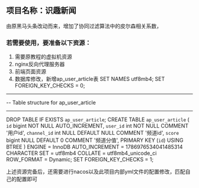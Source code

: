 ## 项目名称：识趣新闻
由原黑马头条改动而来，增加了协同过滤算法中的皮尔森相关系数，
### 若需要使用，要准备以下资源：
1. 需要原教程的虚拟机资源
2. nginx反向代理服务器
3. 前端页面资源
4. 数据库修改，新增ap_user_article表
SET NAMES utf8mb4;
SET FOREIGN_KEY_CHECKS = 0;
-- ----------------------------
-- Table structure for ap_user_article
-- ----------------------------
DROP TABLE IF EXISTS `ap_user_article`;
CREATE TABLE `ap_user_article`  (
  `id` bigint NOT NULL AUTO_INCREMENT,
  `user_id` int NOT NULL COMMENT '用户id',
  `channel_id` int NULL DEFAULT NULL COMMENT '频道id',
  `score` bigint NULL DEFAULT 0 COMMENT '频道分值',
  PRIMARY KEY (`id`) USING BTREE
) ENGINE = InnoDB AUTO_INCREMENT = 1786976534041485314 CHARACTER SET = utf8mb4 COLLATE = utf8mb4_unicode_ci ROW_FORMAT = Dynamic;
SET FOREIGN_KEY_CHECKS = 1;

上述资源完备后，还需要进行nacos以及此项目内部yml文件的配置修改，匹配自己的配置即可
